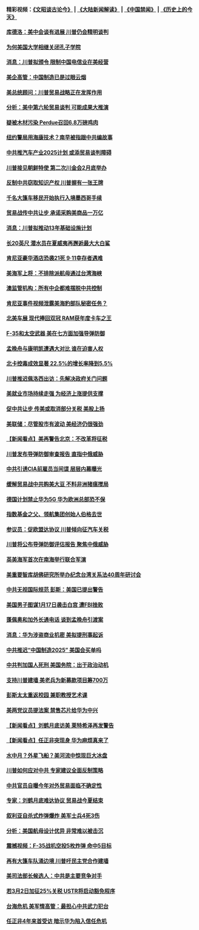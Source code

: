 #### 精彩视频：[《文昭谈古论今》](https://github.com/gfw-breaker/wenzhao/blob/master/README.md?t=01191831) | [《大陆新闻解读》](https://github.com/gfw-breaker/ntdtv-comedy/blob/master/README.md?t=01191831) | [《中国禁闻》](https://github.com/gfw-breaker/ntdtv-news/blob/master/README.md?t=01191831) | [《历史上的今天》](https://github.com/gfw-breaker/today-in-history/blob/master/README.md?t=01191831) 

#### [库德洛：美中会谈有进展 川普仍会精明谈判](../pages/nsc412/n10987906.md?t=01191831) 

#### [为何美国大学相继关闭孔子学院](../pages/nsc412/n10987695.md?t=01191831) 

#### [消息：川普拟颁令 限制中国电信业在美经营](../pages/nsc412/n10987255.md?t=01191831) 

#### [美企高管：中国制造已是过眼云烟](../pages/nsc412/n10986529.md?t=01191831) 

#### [美总统顾问：川普贸易战略正在发挥作用](../pages/nsc412/n10986320.md?t=01191831) 

#### [分析：美中第六轮贸易谈判 可能成果大推演](../pages/nsc412/n10986382.md?t=01191831) 

#### [疑被木材污染 Perdue召回6.8万磅鸡肉](../pages/nsc412/n10986295.md?t=01191831) 

#### [纽约警局用海康技术？南早被指跟中共编故事](../pages/nsc412/n10986039.md?t=01191831) 

#### [中共推汽车产业2025计划 或添贸易谈判障碍](../pages/nsc412/n10985839.md?t=01191831) 

#### [川普接见朝鲜特使 第二次川金会2月底举办](../pages/nsc412/n10986216.md?t=01191831) 

#### [反制中共窃取知识产权 川普握有一张王牌](../pages/nsc412/n10986046.md?t=01191831) 

#### [千名大篷车移民开始执行入境墨西哥手续](../pages/nsc412/n10986204.md?t=01191831) 

#### [贸易战传中共让步 承诺采购美商品一万亿](../pages/nsc412/n10985900.md?t=01191831) 

#### [消息：川普拟推动13年基础设施计划](../pages/nsc412/n10985743.md?t=01191831) 

#### [长20英尺 潜水员在夏威夷再邂逅最大大白鲨](../pages/nsc412/n10985690.md?t=01191831) 

#### [肯尼亚豪华酒店恐袭21死 9·11幸存者遇难](../pages/nsc412/n10985445.md?t=01191831) 

#### [美海军上将：不排除派航母通过台湾海峡](../pages/nsc412/n10984943.md?t=01191831) 

#### [澳监管机构：所有中企都难摆脱中共控制](../pages/nsc412/n10983591.md?t=01191831) 

#### [肯尼亚事件视频泄露美海豹部队秘密任务？](../pages/nsc412/n10984543.md?t=01191831) 

#### [北美车展 现代捧回双冠 RAM获年度卡车之王](../pages/nsc412/n10984064.md?t=01191831) 

#### [F-35和太空武器 美在七方面加强导弹防御](../pages/nsc412/n10984126.md?t=01191831) 

#### [孟晚舟与康明凯遭遇大对比 谁在迫害人权](../pages/nsc412/n10983804.md?t=01191831) 

#### [北卡控毒成效显著 22.5%的增长率降到5.5%](../pages/nsc412/n10983187.md?t=01191831) 

#### [川普推迟佩洛西出访：先解决政府关门问题](../pages/nsc412/n10983416.md?t=01191831) 

#### [美就业市场持续走强 为经济上涨提供支撑](../pages/nsc412/n10983238.md?t=01191831) 

#### [促中共让步 传美或取消部分关税 美股上扬](../pages/nsc412/n10983410.md?t=01191831) 

#### [美联储：尽管股市有波动 美经济仍很强劲](../pages/nsc412/n10983394.md?t=01191831) 

#### [【新闻看点】美再警告北京：不改革将征税](../pages/nsc412/n10982896.md?t=01191831) 

#### [川普发布导弹防御审查报告 直指中俄威胁](../pages/nsc412/n10982865.md?t=01191831) 

#### [中共引诱CIA前雇员当间谍 层层内幕曝光](../pages/nsc412/n10983054.md?t=01191831) 

#### [缓解贸易战中共购美大豆 不料非洲猪瘟搅局](../pages/nsc412/n10983126.md?t=01191831) 

#### [德国计划禁止华为5G 华为欧洲总部恐不保](../pages/nsc412/n10982951.md?t=01191831) 

#### [指数基金之父、领航集团创始人伯格去世](../pages/nsc412/n10982830.md?t=01191831) 

#### [参议员：促欧盟达协议 川普倾向征汽车关税](../pages/nsc412/n10982456.md?t=01191831) 

#### [川普将公布导弹防御评估报告 聚焦中俄威胁](../pages/nsc412/n10982323.md?t=01191831) 

#### [英美海军首次在南海举行联合军演](../pages/nsc412/n10981956.md?t=01191831) 

#### [美重要智库胡佛研究所举办纪念台湾关系法40周年研讨会](../pages/nsc412/n10981581.md?t=01191831) 

#### [中共无视国际规范 彭斯：美国已提出警告](../pages/nsc412/n10980891.md?t=01191831) 

#### [美国男子图谋1月17日袭击白宫 遭FBI挫败](../pages/nsc412/n10981236.md?t=01191831) 

#### [蓬佩奥和加外长通电话 谈到孟晚舟引渡案](../pages/nsc412/n10980431.md?t=01191831) 

#### [消息：华为涉盗商业机密 美拟提刑事起诉](../pages/nsc412/n10980593.md?t=01191831) 

#### [中共推迟“中国制造2025” 美国会买单吗](../pages/nsc412/n10980497.md?t=01191831) 

#### [中共判加国人死刑 美国务院：出于政治动机](../pages/nsc412/n10980469.md?t=01191831) 

#### [支持川普建墙 美老兵为新募款项目筹700万](../pages/nsc412/n10980304.md?t=01191831) 

#### [彭斯太太重返校园 兼职教授艺术课](../pages/nsc412/n10980254.md?t=01191831) 

#### [美两党议员提法案 禁售芯片给华为中兴](../pages/nsc412/n10980446.md?t=01191831) 

#### [【新闻看点】刘鹤月底访美 莱特希泽再发警告](../pages/nsc412/n10980237.md?t=01191831) 

#### [【新闻看点】任正非突现身 华为麻烦真来了](../pages/nsc412/n10980235.md?t=01191831) 

#### [水中月？外星飞船？美河流中惊现巨大冰盘](../pages/nsc412/n10980218.md?t=01191831) 

#### [川普如何应对中共 专家建议全面反制策略](../pages/nsc412/n10980184.md?t=01191831) 

#### [中共官员自曝今年对外贸易面临不确定性](../pages/nsc412/n10979984.md?t=01191831) 

#### [专家：刘鹤月底难达协议 贸易战今夏结束](../pages/nsc412/n10979976.md?t=01191831) 

#### [叙利亚自杀式炸弹爆炸 美军士兵4死3伤](../pages/nsc412/n10979913.md?t=01191831) 

#### [分析：美国航母设计优异 非常难以被击沉](../pages/nsc412/n10979292.md?t=01191831) 

#### [震撼视频：F-35战机空投5枚炸弹 命中5目标](../pages/nsc412/n10978711.md?t=01191831) 

#### [再有大篷车队涌边境 川普吁民主党合作建墙](../pages/nsc412/n10978161.md?t=01191831) 

#### [美司法部长候选人：中共是主要竞争对手](../pages/nsc412/n10978457.md?t=01191831) 

#### [若3月2日加征25%关税 USTR将启动豁免程序](../pages/nsc412/n10978421.md?t=01191831) 

#### [台海危机 美军情高管：最担心中共武力犯台](../pages/nsc412/n10978241.md?t=01191831) 

#### [任正非4年来首受访 暗示华为陷入信任危机](../pages/nsc412/n10977688.md?t=01191831) 

